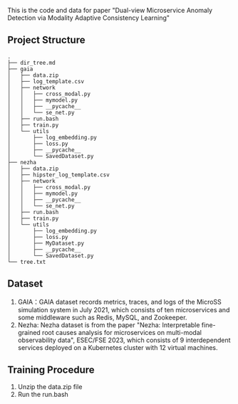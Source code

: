 This is the code and data for paper "Dual-view Microservice Anomaly Detection via Modality Adaptive Consistency Learning"

## Project Structure
```
.
├── dir_tree.md
├── gaia
│   ├── data.zip
│   ├── log_template.csv
│   ├── network
│   │   ├── cross_modal.py
│   │   ├── mymodel.py
│   │   ├── __pycache__
│   │   └── se_net.py
│   ├── run.bash
│   ├── train.py
│   └── utils
│       ├── log_embedding.py
│       ├── loss.py
│       ├── __pycache__
│       └── SavedDataset.py
├── nezha
│   ├── data.zip
│   ├── hipster_log_template.csv
│   ├── network
│   │   ├── cross_modal.py
│   │   ├── mymodel.py
│   │   ├── __pycache__
│   │   └── se_net.py
│   ├── run.bash
│   ├── train.py
│   └── utils
│       ├── log_embedding.py
│       ├── loss.py
│       ├── MyDataset.py
│       ├── __pycache__
│       └── SavedDataset.py
└── tree.txt
```

## Dataset
1. GAIA：GAIA dataset records metrics, traces, and logs of the MicroSS simulation system in July 2021, which consists of ten microservices and some middleware such as Redis, MySQL, and Zookeeper.
2. Nezha: Nezha dataset is from the paper "Nezha: Interpretable fine-grained root causes analysis for microservices on multi-modal observability data", ESEC/FSE 2023, which consists of 9 interdependent services deployed on a Kubernetes cluster with 12 virtual machines.

## Training Procedure
1. Unzip the data.zip file
2. Run the run.bash



